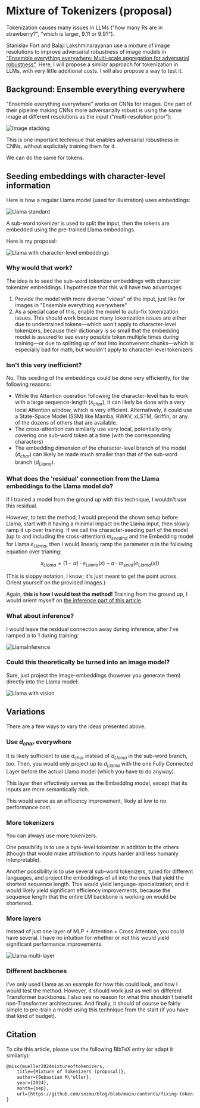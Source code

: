 # Mixture of Tokenizers (proposal)

Tokenization causes many issues in LLMs ("how many Rs are in strawberry?", "which is larger, 9.11 or 9.9?").

Stanislav Fort and Balaji Lakshminarayanan use a mixture of image resolutions to improve adversarial robustness of image models in ["Ensemble everything everywhere: Multi-scale aggregation for adversarial robustness"](https://arxiv.org/abs/2408.05446). Here, I will propose a similar approach for tokenization in LLMs, with very little additional costs. I will also propose a way to test it.

## Background: Ensemble everything everywhere

"Ensemble everything everywhere" works on CNNs for images. One part of their pipeline making CNNs more adversarially robust is using the same image at different resolutions as the input ("multi-resolution prior"):

![Image stacking](ImageStacking.png)

This is one important technique that enables adversarial robustness in CNNs, without explicitely training them for it.

 We can do the same for tokens.

## Seeding embeddings with character-level information

Here is how a regular Llama model (used for illustration) uses embeddings:

![Llama standard](LlamaStandard.png)

A sub-word tokenizer is used to split the input, then the tokens are embedded using the pre-trained Llama embeddings.

Here is my proposal:

![Llama with character-level embeddings](LlamaWithCharEmbeddings.png)

### Why would that work?

The idea is to seed the sub-word tokenizer embeddings with character tokenizer embeddings. I hypothesize that this will have two advantages:

1. Provide the model with more diverse "views" of the input, just like for images in "Ensemble everything everywhere"
2. As a special case of this, enable the model to auto-fix tokenization issues. 
   This should work because many tokenization issues are either due to undertrained tokens&mdash;which won't apply to character-level tokenizers, because their dictionary is so small that the embedding model is assured to see every possible token multiple times during training&mdash;or due to splitting up of text into inconvenent chunks&mdash;which is especially bad for math, but wouldn't apply to character-level tokenizers

### Isn't this very inefficient?

No. This seeding of the embeddings could be done very efficiently, for the following reasons:

- While the Attention operation following the character-level has to work with a large sequence-length ($s_{char}$),
  it can likely be done with a very local Attention window, which is very efficient.
  Alternatively, it could use a State-Space Model (SSM) like Mamba, RWKV, xLSTM, Griffin, or any of the dozens of others that are available.
- The cross-attention can similarly use very local,
  potentially only covering one sub-word token at a time (with the corresponding characters)
- The embedding dimension of the character-level branch of the model ($d_{char}$)
  can likely be made much smaller than that of the sub-word branch ($d_{Llama}$).

### What does the 'residual' connection from the Llama embeddings to the Llama model do?

If I trained a model from the ground up with this technique, I wouldn't use this residual.

However, to test the method, I would prepend the shown setup before Llama, start with it having a minimal impact on the Llama input, then slowly ramp it up over training. If we call the character-seeding part of the model (up to and including the cross-attention) $m_{seedind}$ and the Embedding model for Llama $e_{Llama}$, then I would linearly ramp the parameter $\alpha$ in the following equation over trianing:

$$x_{Llama} = (1 - \alpha) \cdot e_{Llama}(x) + \alpha \cdot m_{seed}(e_{Llama}(x)) $$

(This is sloppy notation, I know; it's just meant to get the point across. Orient yourself on the provided images.)

Again, **this is how I would test the method!** Training from the ground up, I would orient myself on [the inference part of this article](#what-about-inference).

### What about inference?

I would leave the residual connection away during inference, after I've ramped $\alpha$ to $1$ during training:

![LlamaInference](LlamaInference.png)

### Could this theoretically be turned into an image model?

Sure, just project the image-embeddings (however you generate them) directly into the Llama model:

![Llama with vision](LlamaWithVision.png)

## Variations

There are a few ways to vary the ideas presented above.

### Use $d_{char}$ everywhere

It is likely sufficient to use $d_{char}$ instead of $d_{Llama}$ in the sub-word branch, too. Then, you would only project up to $d_{Llama}$ with the one Fully Connected Layer before the actual Llama model (which you have to do anyway).

This layer then effectively serves as the Embedding model, except that its inputs are more semantically rich.

This would serve as an efficency improvement, likely at low to no performance cost.

### More tokenizers

You can always use more tokenizers.

One possibility is to use a byte-level tokenizer in addition to the others (though that would make attribution to inputs harder and less humanly interpretable).

Another possibility is to use several sub-word tokenizers, tuned for different languages, and project the embeddings of all into the ones that yield the shortest sequence length. This would yield language-specialization; and it would likely yield significant efficiency improvements, because the sequence length that the entire LM backbone is working on would be shortened.

### More layers

Instead of just one layer of MLP + Attention + Cross Attention, you could have several. I have no intuition for whether or not this would yield significant performance improvements.

![Llama multi-layer](LlamaMultiLayer.png)

### Different backbones

I've only used Llama as an example for how this could look, and how I would test the method. However, it should work just as well on different Transformer backbones. I also see no reason for what this shouldn't benefit non-Transformer architectures. And finally, it should of course be fairly simple to pre-train a model using this technique from the start (if you have that kind of budget).

## Citation

To cite this article, please use the following BibTeX entry (or adapt it similarly):

```latex
@misc{mueller2024mixtureoftokenizers,
    title={Mixture of Tokenizers (proposal)},
    author={Sebastian M\"uller},
    year={2024},
    month={sep},
    url={https://github.com/snimu/blog/blob/main/contents/fixing-tokenization/README.md}
}
```
